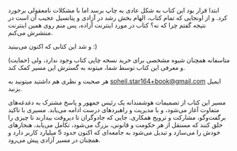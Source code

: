 ﻿ابتدا قرار بود این کتاب به شکل عادی به چاپ برسد اما با مشکلات نامعقولی برخورد کرد. و از اونجایی که تمام کتاب، الهام بخش رشد در آزادی و پتانسیل عجیب آن است در نتیجه گفتم چرا که نه؟ کتاب در مورد اینترنت آزاده، پس منم روی همین اینترنت منتشرش می‌کنم.

و شد این کتابی که اکنون می‌بینید :)

متاسفانه همچنان شیوه مشخصی برای خرید نسخه چاپی کتاب وجود ندارد، ولی (حمایت) و معرفی این کتاب توسط شما، میتونه به گسترش این مسیر کمک کند.

هر صحبت و نظری هم داشتید میتونید به <soheil.star164+book@gmail.com> ایمیل بزنید.

<a name="_hlk153909150"></a>مسیر این کتاب از تصمیمات هوشمندانه یک رئیس جمهور و پاسخ مشترک به دغدغه‌های متفاوت آغاز می‌شود، و با مدیریت و راهبردهای درست ادامه می‌یابد. مسیری با تاکید برگفت‌وگو، مشارکت و ترویج همکاری. جایی که جادوگران تا دیروقت بیدارند تا چیزی را خلق کنند که مستقل از هر حکومت و قانونی، بزرگ می‌شود، تکامل می‌یابد، هنجارهای خودش را می‌سازد و تبدیل می‌شود به جامعه‌ای که اکنون حدود 5 میلیارد کاربر دارد و همچنان در مسیر آزادی پیش می‌رود.
